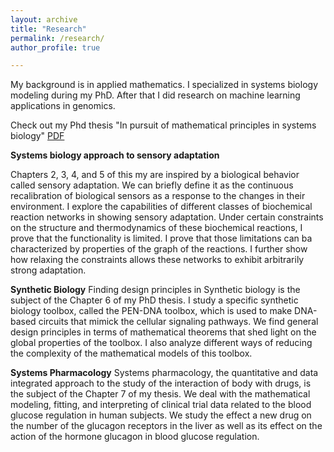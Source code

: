 ```yaml
---
layout: archive
title: "Research"
permalink: /research/
author_profile: true

---
```


My background is in applied mathematics. I specialized in systems biology modeling during my PhD. After that I did research on machine learning applications in genomics.

Check out my Phd thesis "In pursuit of mathematical principles in systems biology" [PDF](https://research.tue.nl/files/92435580/20180313_Masroor.pdf)

**Systems biology approach to sensory adaptation**

Chapters 2, 3, 4, and 5 of this my are inspired by a biological behavior
called sensory adaptation. We can briefly define it as the continuous recalibration of biological sensors as a response to the changes in their environment. I explore the capabilities of different classes of biochemical reaction
networks in showing sensory adaptation. Under certain constraints on the
structure and thermodynamics of these biochemical reactions, I prove that
the functionality is limited. I prove that those limitations can ba characterized by properties of the graph of the reactions. I further show how
relaxing the constraints allows these networks to exhibit arbitrarily strong
adaptation.

**Synthetic Biology**
Finding design principles in Synthetic biology is the subject of the Chapter 6
of my PhD thesis. I study a specific synthetic biology toolbox, called the PEN-DNA toolbox, which is used to make DNA-based circuits that
mimick the cellular signaling pathways. We find general design principles in
terms of mathematical theorems that shed light on the global properties of
the toolbox. I also analyze different ways of reducing the complexity of
the mathematical models of this toolbox.

**Systems Pharmacology**
Systems pharmacology, the quantitative and data integrated approach to the
study of the interaction of body with drugs, is the subject of the Chapter 7 of
my thesis. We deal with the mathematical modeling, fitting, and interpreting of clinical trial data related to the blood glucose regulation in human subjects.
We study the effect a new drug on the number of the glucagon receptors in
the liver as well as its effect on the action of the hormone glucagon in blood
glucose regulation. 

<!-- $ \int_0^\infty \frac{x^3}{e^x-1}\,dx = \frac{\pi^4}{15}  $

<div class="math">
\begin{equation}
\int_0^\infty \frac{x^3}{e^x-1}\,dx = \frac{\pi^4}{15}  
\end{equation}
</div>
-->
